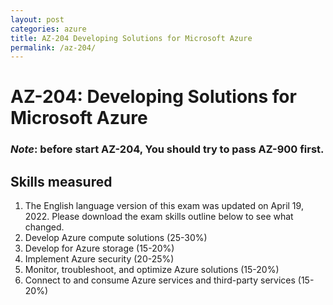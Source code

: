 ```yaml
---
layout: post
categories: azure
title: AZ-204 Developing Solutions for Microsoft Azure
permalink: /az-204/
---
```

# AZ-204: Developing Solutions for Microsoft Azure

### *Note*: before start AZ-204, You should try to pass AZ-900 first.  

## Skills measured
1. The English language version of this exam was updated on April 19, 2022. Please download the exam skills outline below to see what changed.
2. Develop Azure compute solutions (25-30%)
3. Develop for Azure storage (15-20%)
4. Implement Azure security (20-25%)
5. Monitor, troubleshoot, and optimize Azure solutions (15-20%)
6. Connect to and consume Azure services and third-party services (15-20%)
